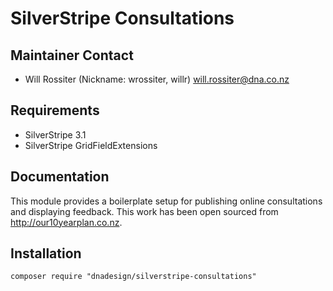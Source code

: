 # SilverStripe Consultations

## Maintainer Contact

* Will Rossiter (Nickname: wrossiter, willr) <will.rossiter@dna.co.nz>

## Requirements

* SilverStripe 3.1
* SilverStripe GridFieldExtensions

## Documentation

This module provides a boilerplate setup for publishing online consultations and
displaying feedback. This work has been open sourced from 
http://our10yearplan.co.nz.

## Installation

	composer require "dnadesign/silverstripe-consultations"

